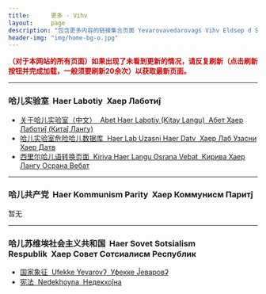 ```yaml
---
title:      更多 - Vihv
layout:     page
description: "包含更多内容的链接集合页面 Yevarovavedarovagś Vihv Eldsep d Sayit Rannosada Vebat"
header-img: "img/home-bg-o.jpg"
---
```


**<span style="color: #CC0000;">（对于本网站的所有页面）如果出现了未看到更新的情况，请反复刷新（点击刷新按钮并完成加载，一般须要刷新20余次）以获取最新页面。</span>**

---

### 哈儿实验室&nbsp;&nbsp;Haer Labotiy&nbsp;&nbsp;Хаер Лаботиĵ
* [关于哈儿实验室（中文）&nbsp;&nbsp;Abet Haer Labotiy (Kitay Langu)&nbsp;&nbsp;Абет Хаер Лаботиĵ (Китаĵ Лангу)](https://hssrgov.github.io/about/)
* [哈儿实验室危险哈儿数据库&nbsp;&nbsp;Haer Lab Uzasni Haer Datv&nbsp;&nbsp;Хаер Лаб Узасни Хаер Датв](https://hssrgov.github.io/access/)
* [西里尔哈儿语转换页面&nbsp;&nbsp;Kiriva Haer Langu Osrana Vebat&nbsp;&nbsp;Кирива Хаер Лангу Осрана Вебат](https://hssrgov.github.io/khl/)

---



### 哈儿共产党&nbsp;&nbsp;Haer Kommunism Parity&nbsp;&nbsp;Хаер Коммунисм Паритĵ
暂无

---



### 哈儿苏维埃社会主义共和国&nbsp;&nbsp;Haer Sovet Sotsialism Respublik&nbsp;&nbsp;Хаер Совет Сотсиалисм Республик
* [国家象征&nbsp;&nbsp;Ufekke Yevarovʔ&nbsp;&nbsp;Уфекке Ĵеваровʡ](https://hssrgov.github.io/national_symbol/)
* [宪法&nbsp;&nbsp;Nedekhoyna&nbsp;&nbsp;Недекхоĵна](https://hssrgov.github.io/nedekhoyna/)
